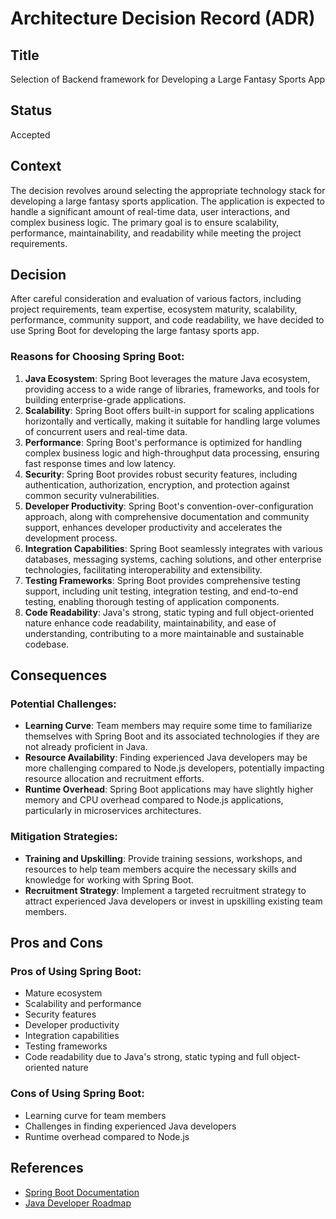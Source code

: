 # Architecture Decision Record (ADR)

## Title
Selection of Backend framework for Developing a Large Fantasy Sports App

## Status
Accepted

## Context
The decision revolves around selecting the appropriate technology stack for developing a large fantasy sports application. The application is expected to handle a significant amount of real-time data, user interactions, and complex business logic. The primary goal is to ensure scalability, performance, maintainability, and readability while meeting the project requirements.

## Decision
After careful consideration and evaluation of various factors, including project requirements, team expertise, ecosystem maturity, scalability, performance, community support, and code readability, we have decided to use Spring Boot for developing the large fantasy sports app.

### Reasons for Choosing Spring Boot:
1. **Java Ecosystem**: Spring Boot leverages the mature Java ecosystem, providing access to a wide range of libraries, frameworks, and tools for building enterprise-grade applications.
2. **Scalability**: Spring Boot offers built-in support for scaling applications horizontally and vertically, making it suitable for handling large volumes of concurrent users and real-time data.
3. **Performance**: Spring Boot's performance is optimized for handling complex business logic and high-throughput data processing, ensuring fast response times and low latency.
4. **Security**: Spring Boot provides robust security features, including authentication, authorization, encryption, and protection against common security vulnerabilities.
5. **Developer Productivity**: Spring Boot's convention-over-configuration approach, along with comprehensive documentation and community support, enhances developer productivity and accelerates the development process.
6. **Integration Capabilities**: Spring Boot seamlessly integrates with various databases, messaging systems, caching solutions, and other enterprise technologies, facilitating interoperability and extensibility.
7. **Testing Frameworks**: Spring Boot provides comprehensive testing support, including unit testing, integration testing, and end-to-end testing, enabling thorough testing of application components.
8. **Code Readability**: Java's strong, static typing and full object-oriented nature enhance code readability, maintainability, and ease of understanding, contributing to a more maintainable and sustainable codebase.

## Consequences
### Potential Challenges:
- **Learning Curve**: Team members may require some time to familiarize themselves with Spring Boot and its associated technologies if they are not already proficient in Java.
- **Resource Availability**: Finding experienced Java developers may be more challenging compared to Node.js developers, potentially impacting resource allocation and recruitment efforts.
- **Runtime Overhead**: Spring Boot applications may have slightly higher memory and CPU overhead compared to Node.js applications, particularly in microservices architectures.

### Mitigation Strategies:
- **Training and Upskilling**: Provide training sessions, workshops, and resources to help team members acquire the necessary skills and knowledge for working with Spring Boot.
- **Recruitment Strategy**: Implement a targeted recruitment strategy to attract experienced Java developers or invest in upskilling existing team members.

## Pros and Cons
### Pros of Using Spring Boot:
- Mature ecosystem
- Scalability and performance
- Security features
- Developer productivity
- Integration capabilities
- Testing frameworks
- Code readability due to Java's strong, static typing and full object-oriented nature

### Cons of Using Spring Boot:
- Learning curve for team members
- Challenges in finding experienced Java developers
- Runtime overhead compared to Node.js

## References
- [Spring Boot Documentation](https://spring.io/projects/spring-boot)
- [Java Developer Roadmap](https://github.com/kamranahmedse/developer-roadmap)